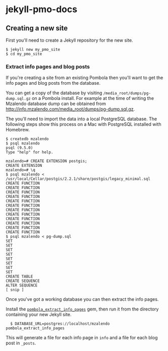 # jekyll-pmo-docs

## Creating a new site

First you'll need to create a Jekyll repository for the new site.

    $ jekyll new my_pmo_site
    $ cd my_pmo_site

### Extract info pages and blog posts

If you're creating a site from an existing Pombola then you'll want to get the info pages and blog posts from the database.

You can get a copy of the database by visiting `/media_root/dumps/pg-dump.sql.gz` on a Pombola install. For example at the time of writing the Mzalendo database dump can be obtained from http://info.mzalendo.com/media_root/dumps/pg-dump.sql.gz.

The you'll need to import the data into a local PostgreSQL database. The following steps show this process on a Mac with PostgreSQL installed with Homebrew.

```
$ createdb mzalendo
$ psql mzalendo
psql (9.5.0)
Type "help" for help.

mzalendo=# CREATE EXTENSION postgis;
CREATE EXTENSION
mzalendo=# \q
$ psql mzalendo < /usr/local/Cellar/postgis/2.2.1/share/postgis/legacy_minimal.sql
CREATE FUNCTION
CREATE FUNCTION
CREATE FUNCTION
CREATE FUNCTION
CREATE FUNCTION
CREATE FUNCTION
CREATE FUNCTION
CREATE FUNCTION
CREATE FUNCTION
CREATE FUNCTION
CREATE FUNCTION
CREATE FUNCTION
$ psql mzalendo < pg-dump.sql
SET
SET
SET
SET
SET
SET
SET
SET
CREATE TABLE
CREATE SEQUENCE
ALTER SEQUENCE
[ snip ]
```

Once you've got a working database you can then extract the info pages.

Install the [`pombola_extract_info_pages`](https://github.com/mysociety/pombola_extract_info_pages) gem, then run it from the directory containing your new Jekyll site.

      $ DATABASE_URL=postgres://localhost/mzalendo pombola_extract_info_pages

This will generate a file for each info page in `info` and a file for each blog post in `_posts`.
